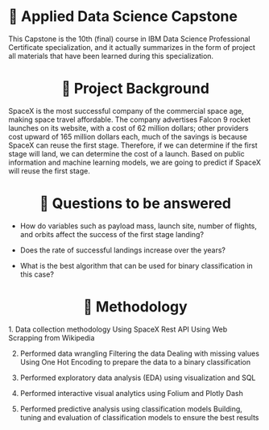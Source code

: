 # 🚀 Applied Data Science Capstone
This Capstone is the 10th (final) course in IBM Data Science Professional Certificate specialization, and it actually summarizes in the form of project all materials that have been learned during this specialization.

<h1 align="center">📄 Project Background</h1>
SpaceX is the most successful company of the commercial space age, making space travel affordable. The company advertises Falcon 9 rocket launches on its website, with a cost of 62 million dollars; other providers cost upward of 165 million dollars each, much of the savings is because SpaceX can reuse the first stage. Therefore, if we can determine if the first stage will land, we can determine the cost of a launch. Based on public information and machine learning models, we are going to predict if SpaceX will reuse the first stage.

<h1 align="center">📄 Questions to be answered</h1>

- How do variables such as payload mass, launch site, number of flights, and orbits affect the success of the first stage landing?

- Does the rate of successful landings increase over the years?

- What is the best algorithm that can be used for binary classification in this case?

<h1 align="center">📄 Methodology</h1>
1. Data collection methodology
Using SpaceX Rest API
Using Web Scrapping from Wikipedia

2. Performed data wrangling
Filtering the data
Dealing with missing values
Using One Hot Encoding to prepare the data to a binary classification

3. Performed exploratory data analysis (EDA) using visualization and SQL

4. Performed interactive visual analytics using Folium and Plotly Dash

5. Performed predictive analysis using classification models
Building, tuning and evaluation of classification models to ensure the best results
